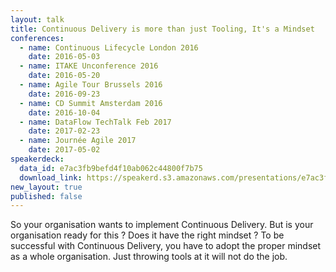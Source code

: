 ```yaml
---
layout: talk
title: Continuous Delivery is more than just Tooling, It's a Mindset
conferences:
  - name: Continuous Lifecycle London 2016
    date: 2016-05-03
  - name: ITAKE Unconference 2016
    date: 2016-05-20
  - name: Agile Tour Brussels 2016
    date: 2016-09-23
  - name: CD Summit Amsterdam 2016
    date: 2016-10-04
  - name: DataFlow TechTalk Feb 2017
    date: 2017-02-23
  - name: Journée Agile 2017
    date: 2017-05-02
speakerdeck:
  data_id: e7ac3fb9befd4f10ab062c44800f7b75
  download_link: https://speakerd.s3.amazonaws.com/presentations/e7ac3fb9befd4f10ab062c44800f7b75/ATBru_2016_-_Continuous_Delivery_is_more_than_just_Tooling__It_s_a_Mindset.pdf
new_layout: true
published: false
---
```

So your organisation wants to implement Continuous Delivery. But is your organisation ready for this ? Does it have the right mindset ? To be successful with Continuous Delivery, you have to adopt the proper mindset as a whole organisation. Just throwing tools at it will not do the job.
